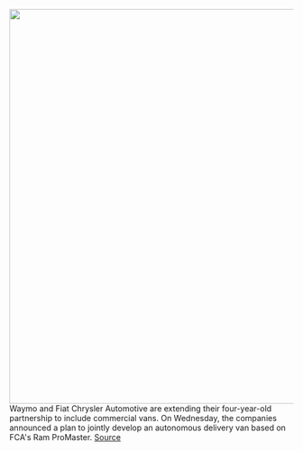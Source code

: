 <img src='https://cdn.vox-cdn.com/thumbor/doHLi2Ylj4rrP0Yn7A1h_QJG3-w=/0x0:3000x2001/1200x800/filters:focal(1260x761:1740x1241)/cdn.vox-cdn.com/uploads/chorus_image/image/67091393/BU020_072EVc8dtsqcs1810sfm5akjefc94r8.0.jpg' width='700px' /><br/>
Waymo and Fiat Chrysler Automotive are extending their four-year-old partnership to include commercial vans. On Wednesday, the companies announced a plan to jointly develop an autonomous delivery van based on FCA's Ram ProMaster.
<a href='https://www.theverge.com/2020/7/22/21334012/waymo-fca-ram-delivery-self-driving-van'> Source <a/>